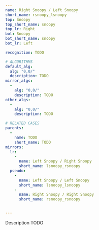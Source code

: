```yaml
---
name: Right Snoopy / Left Snoopy
short_name: rsnoopy_lsnoopy
top: Snoopy
top_short_name: snoopy
top_lr: Right
bot: Snoopy
bot_short_name: snoopy
bot_lr: Left

recognition: TODO

# ALGORITHMS
default_alg:
  alg: "0,0/"
  description: TODO
mirror_algs:
  -
    alg: "0,0/"
    description: TODO
other_algs:
  -
    alg: "0,0/"
    description: TODO

# RELATED CASES
parents:
  -
    name: TODO
    short_name: TODO
mirrors:
  lr:
    -
      name: Left Snoopy / Right Snoopy
      short_name: lsnoopy_rsnoopy
  pseudo:
    -
      name: Left Snoopy / Left Snoopy
      short_name: lsnoopy_lsnoopy
    -
      name: Right Snoopy / Right Snoopy
      short_name: rsnoopy_rsnoopy


---
```


Description TODO

